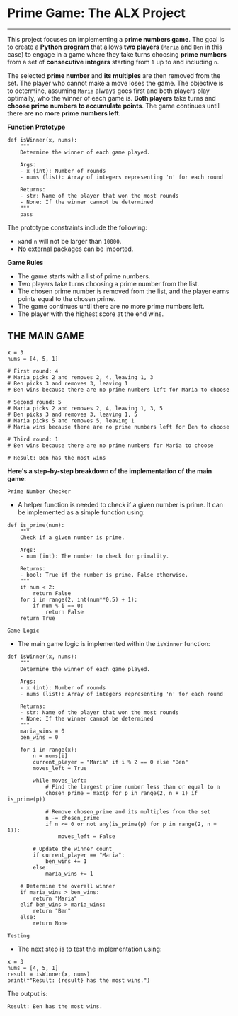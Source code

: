 # Prime Game: The ALX Project
----------------
This project focuses on implementing a __prime numbers game__. 
The goal is to create a __Python program__ that allows __two players__ (`Maria` and `Ben` in this case) 
to engage in a game where they take turns choosing __prime numbers__ from a set of __consecutive integers__ 
starting from `1` up to and including `n`. 

The selected __prime number__ and __its multiples__ are then removed from the set. 
The player who cannot make a move loses the game. The objective is to determine, assuming 
`Maria` always goes first and both players play optimally, who the winner of each game is.
__Both players__ take turns and __choose prime numbers to accumulate points__. 
The game continues until there are __no more prime numbers left__.

__Function Prototype__

```
def isWinner(x, nums):
    """
    Determine the winner of each game played.

    Args:
    - x (int): Number of rounds
    - nums (list): Array of integers representing 'n' for each round

    Returns:
    - str: Name of the player that won the most rounds
    - None: If the winner cannot be determined
    """
    pass

```

The prototype constraints include the following:
- `x`and `n` will not be larger than `10000`.
- No external packages can be imported.

__Game Rules__
- The game starts with a list of prime numbers.
- Two players take turns choosing a prime number from the list.
- The chosen prime number is removed from the list, and the player earns points equal to the chosen prime.
- The game continues until there are no more prime numbers left.
- The player with the highest score at the end wins.


## THE MAIN GAME

```
x = 3
nums = [4, 5, 1]

# First round: 4
# Maria picks 2 and removes 2, 4, leaving 1, 3
# Ben picks 3 and removes 3, leaving 1
# Ben wins because there are no prime numbers left for Maria to choose

# Second round: 5
# Maria picks 2 and removes 2, 4, leaving 1, 3, 5
# Ben picks 3 and removes 3, leaving 1, 5
# Maria picks 5 and removes 5, leaving 1
# Maria wins because there are no prime numbers left for Ben to choose

# Third round: 1
# Ben wins because there are no prime numbers for Maria to choose

# Result: Ben has the most wins

```

__Here's a step-by-step breakdown of the implementation of the main game__:

`Prime Number Checker`
- A helper function is needed to check if a given number is prime. It can be implemented as a simple function using:

```
def is_prime(num):
    """
    Check if a given number is prime.

    Args:
    - num (int): The number to check for primality.

    Returns:
    - bool: True if the number is prime, False otherwise.
    """
    if num < 2:
        return False
    for i in range(2, int(num**0.5) + 1):
        if num % i == 0:
            return False
    return True

```

`Game Logic`
- The main game logic is implemented within the `isWinner` function:

```
def isWinner(x, nums):
    """
    Determine the winner of each game played.

    Args:
    - x (int): Number of rounds
    - nums (list): Array of integers representing 'n' for each round

    Returns:
    - str: Name of the player that won the most rounds
    - None: If the winner cannot be determined
    """
    maria_wins = 0
    ben_wins = 0

    for i in range(x):
        n = nums[i]
        current_player = "Maria" if i % 2 == 0 else "Ben"
        moves_left = True

        while moves_left:
            # Find the largest prime number less than or equal to n
            chosen_prime = max(p for p in range(2, n + 1) if is_prime(p))

            # Remove chosen_prime and its multiples from the set
            n -= chosen_prime
            if n <= 0 or not any(is_prime(p) for p in range(2, n + 1)):
                moves_left = False

        # Update the winner count
        if current_player == "Maria":
            ben_wins += 1
        else:
            maria_wins += 1

    # Determine the overall winner
    if maria_wins > ben_wins:
        return "Maria"
    elif ben_wins > maria_wins:
        return "Ben"
    else:
        return None

```

`Testing`
- The next step is to test the implementation using:

```
x = 3
nums = [4, 5, 1]
result = isWinner(x, nums)
print(f"Result: {result} has the most wins.")

```

The output is:

```
Result: Ben has the most wins.

```


